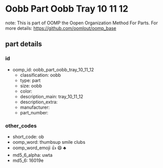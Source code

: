 # Oobb Part Oobb Tray 10 11 12  

note: This is part of OOMP the Oopen Organization Method For Parts. For more details: https://github.com/oomlout/oomp_base

##  part details





### id
* oomp_id: oobb_part_oobb_tray_10_11_12
  * classification: oobb
  * type: part
  * size: oobb
  * color: 
  * description_main: tray_10_11_12
  * description_extra: 
  * manufacturer: 
  * part_number: 

### other_codes
* short_code: ob
* oomp_word: thumbsup smile clubs
* oomp_word_emoji :thumbsup: :smile: :clubs:
* md5_6_alpha: uwta
* md5_6: 16019e